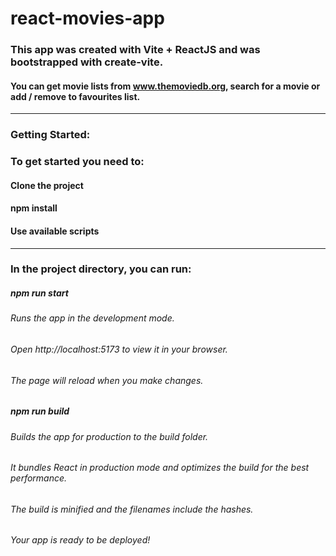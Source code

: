 # react-movies-app
### This app was created with Vite + ReactJS and was bootstrapped with create-vite.
#### You can get movie lists from www.themoviedb.org, search for a movie or add / remove to favourites list.

-----

### Getting Started:
### To get started you need to:

#### Clone the project
#### npm install
#### Use available scripts

-----

### In the project directory, you can run:

##### npm run start
###### Runs the app in the development mode.
###### Open http://localhost:5173 to view it in your browser.

###### The page will reload when you make changes.

##### npm run build
###### Builds the app for production to the build folder.
###### It bundles React in production mode and optimizes the build for the best performance.

###### The build is minified and the filenames include the hashes.
###### Your app is ready to be deployed!
